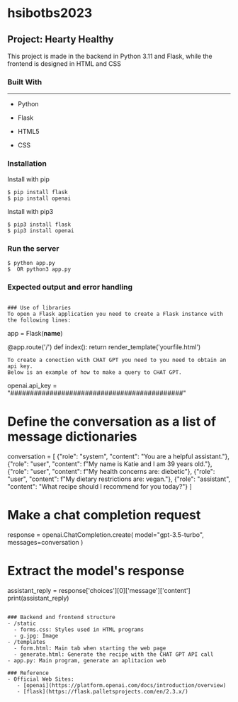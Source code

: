 # hsibotbs2023
## Project: Hearty Healthy

This project is made in the backend in Python 3.11 and Flask, while the frontend is designed in HTML and CSS
### Built With

***

- Python

- Flask

- HTML5

- CSS
### Installation
Install with pip
```
$ pip install flask
$ pip install openai
```
Install with pip3
```
$ pip3 install flask
$ pip3 install openai
```
### Run the server

```
$ python app.py
$  OR python3 app.py
```
### Expected output and error handling

```

### Use of libraries
To open a Flask application you need to create a Flask instance with the following lines:
```
app = Flask(__name__)

@app.route('/')
def index():
    return render_template('yourfile.html')
```
To create a conection with CHAT GPT you need to you need to obtain an api key.
Below is an example of how to make a query to CHAT GPT.
```
openai.api_key = "############################################"



# Define the conversation as a list of message dictionaries
conversation = [
      {"role": "system", "content": "You are a helpful assistant."},
      {"role": "user", "content": f"My name is Katie and I am 39 years old."},
      {"role": "user", "content": f"My health concerns are: diebetic"},
      {"role": "user", "content": f"My dietary restrictions are: vegan."},
      {"role": "assistant", "content": "What recipe should I recommend for you today?"}
  ]

# Make a chat completion request
response = openai.ChatCompletion.create(
    model="gpt-3.5-turbo",
    messages=conversation
)

# Extract the model's response
assistant_reply = response['choices'][0]['message']['content']
print(assistant_reply)

```

### Backend and frontend structure
- /static
  - forms.css: Styles used in HTML programs
  - g.jpg: Image
- /templates
  - form.html: Main tab when starting the web page
  - generate.html: Generate the recipe with the CHAT GPT API call
- app.py: Main program, generate an aplitacion web

### Reference
- Official Web Sites:
   - [openai](https://platform.openai.com/docs/introduction/overview)
   - [flask](https://flask.palletsprojects.com/en/2.3.x/)
  
